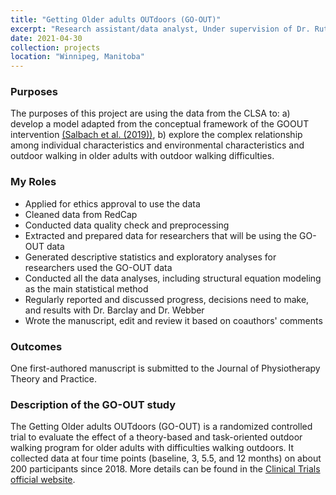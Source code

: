 ```yaml
---
title: "Getting Older adults OUTdoors (GO-OUT)"
excerpt: "Research assistant/data analyst, Under supervision of Dr. Ruth Barclay, College of Rehabilitaion Sciences, University of Manitoba"
date: 2021-04-30
collection: projects
location: "Winnipeg, Manitoba"
---
```


### Purposes ###
The purposes of this project are using the data from the CLSA to: a) develop a model adapted from the conceptual framework of the GOOUT intervention [(Salbach et al. (2019))](https://bmjopen.bmj.com/content/9/4/e029393), b) explore the complex relationship among individual characteristics and environmental characteristics and outdoor walking in older adults with outdoor walking difficulties.

### My Roles ###
* Applied for ethics approval to use the data
* Cleaned data from RedCap
* Conducted data quality check and preprocessing
* Extracted and prepared data for researchers that will be using the GO-OUT data
* Generated descriptive statistics and exploratory analyses for researchers used the GO-OUT data
* Conducted all the data analyses, including structural equation modeling as the main statistical method
* Regularly reported and discussed progress, decisions need to make, and results with Dr. Barclay and Dr. Webber
* Wrote the manuscript, edit and review it based on coauthors' comments

### Outcomes ###
One first-authored manuscript is submitted to the Journal of Physiotherapy Theory and Practice.

### Description of the GO-OUT study ###
The Getting Older adults OUTdoors (GO-OUT) is a randomized controlled trial to evaluate the effect of a theory-based and task-oriented outdoor walking program for older adults with difficulties walking outdoors. It collected data at four time points (baseline, 3, 5.5, and 12 months) on about 200 participants since 2018. More details can be found in the [Clinical Trials official website](https://clinicaltrials.gov/ct2/show/NCT03292510).